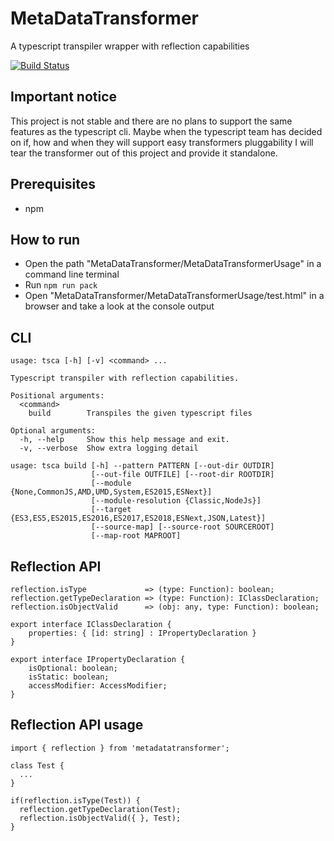 # MetaDataTransformer
A typescript transpiler wrapper with reflection capabilities

[![Build Status](https://travis-ci.com/NtFreX/MetaDataTransformer.svg?branch=master)](https://travis-ci.com/NtFreX/MetaDataTransformer)

## Important notice
This project is not stable and there are no plans to support the same features as the typescript cli. Maybe when the typescript team has decided on if, how and when they will support easy transformers pluggability I will tear the transformer out of this project and provide it standalone.

## Prerequisites
 - npm

## How to run
 - Open the path "MetaDataTransformer/MetaDataTransformerUsage" in a command line terminal
 - Run `npm run pack`
 - Open "MetaDataTransformer/MetaDataTransformerUsage/test.html" in a browser and take a look at the console output

## CLI

```
usage: tsca [-h] [-v] <command> ...

Typescript transpiler with reflection capabilities.

Positional arguments:
  <command>
    build        Transpiles the given typescript files

Optional arguments:
  -h, --help     Show this help message and exit.
  -v, --verbose  Show extra logging detail
  
usage: tsca build [-h] --pattern PATTERN [--out-dir OUTDIR]
                  [--out-file OUTFILE] [--root-dir ROOTDIR]
                  [--module {None,CommonJS,AMD,UMD,System,ES2015,ESNext}]
                  [--module-resolution {Classic,NodeJs}]
                  [--target {ES3,ES5,ES2015,ES2016,ES2017,ES2018,ESNext,JSON,Latest}]
                  [--source-map] [--source-root SOURCEROOT]
                  [--map-root MAPROOT]
```

## Reflection API

```
reflection.isType             => (type: Function): boolean;
reflection.getTypeDeclaration => (type: Function): IClassDeclaration;
reflection.isObjectValid      => (obj: any, type: Function): boolean;

export interface IClassDeclaration {
    properties: { [id: string] : IPropertyDeclaration }
}

export interface IPropertyDeclaration {
    isOptional: boolean;
    isStatic: boolean;
    accessModifier: AccessModifier;
}
```

## Reflection API usage

```
import { reflection } from 'metadatatransformer';

class Test {
  ...
}

if(reflection.isType(Test)) {
  reflection.getTypeDeclaration(Test);
  reflection.isObjectValid({ }, Test);
}
```
